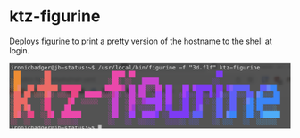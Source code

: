 # ktz-figurine

Deploys [figurine](https://github.com/arsham/figurine) to print a pretty version of the hostname to the shell at login.

![example](example.png)